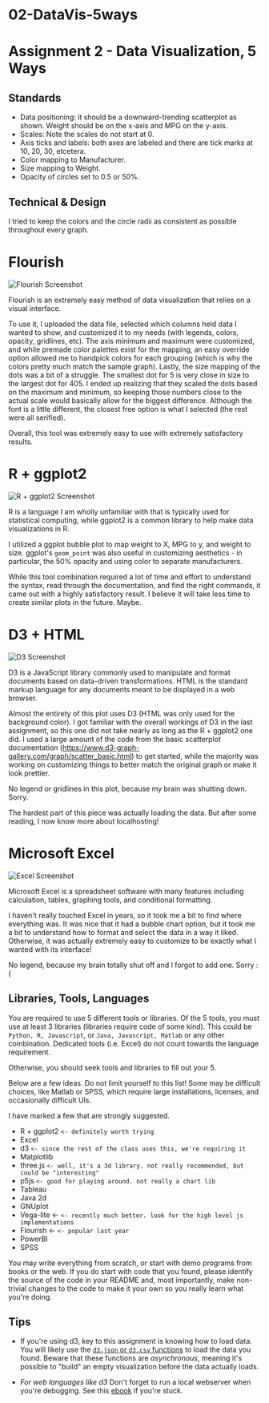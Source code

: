 # 02-DataVis-5ways

Assignment 2 - Data Visualization, 5 Ways  
===

Standards
---

- Data positioning: it should be a downward-trending scatterplot as shown.  Weight should be on the x-axis and MPG on the y-axis.
- Scales: Note the scales do not start at 0.
- Axis ticks and labels: both axes are labeled and there are tick marks at 10, 20, 30, etcetera.
- Color mapping to Manufacturer.
- Size mapping to Weight.
- Opacity of circles set to 0.5 or 50%.

Technical & Design
---
I tried to keep the colors and the circle radii as consistent as possible throughout every graph.

# Flourish

![Flourish Screenshot](img/flourishvisualization.png)

Flourish is an extremely easy method of data visualization that relies on a visual interface.

To use it, I uploaded the data file, selected which columns held data I wanted to show, and customized it to my needs (with legends, colors, opacity, gridlines, etc). The axis minimum and maximum were customized, and while premade color palettes exist for the mapping, an easy override option allowed me to handpick colors for each grouping (which is why the colors pretty much match the sample graph). Lastly, the size mapping of the dots was a bit of a struggle. The smallest dot for 5 is very close in size to the largest dot for 405. I ended up realizing that they scaled the dots based on the maximum and minimum, so keeping those numbers close to the actual scale would basically allow for the biggest difference. Although the font is a little different, the closest free option is what I selected (the rest were all serified).

Overall, this tool was extremely easy to use with extremely satisfactory results.

# R + ggplot2

![R + ggplot2 Screenshot](img/Rplot.png)

R is a language I am wholly unfamiliar with that is typically used for statistical computing, while ggplot2 is a common library to help make data visualizations in R.

I utilized a ggplot bubble plot to map weight to X, MPG to y, and weight to size. ggplot's `geom_point` was also useful in customizing aesthetics - in particular, the 50% opacity and using color to separate manufacturers.

While this tool combination required a lot of time and effort to understand the syntax, read through the documentation, and find the right commands, it came out with a highly satisfactory result. I believe it will take less time to create similar plots in the future. Maybe.

# D3 + HTML

![D3 Screenshot](img/d3.png)

D3 is a JavaScript library commonly used to manipulate and format documents based on data-driven transformations. HTML is the standard markup language for any documents meant to be displayed in a web browser.

Almost the entirety of this plot uses D3 (HTML was only used for the background color). I got familiar with the overall workings of D3 in the last assignment, so this one did not take nearly as long as the R + ggplot2 one did. I used a large amount of the code from the basic scatterplot documentation (https://www.d3-graph-gallery.com/graph/scatter_basic.html) to get started, while the majority was working on customizing things to better match the original graph or make it look prettier.

No legend or gridlines in this plot, because my brain was shutting down. Sorry.

The hardest part of this piece was actually loading the data. But after some reading, I now know more about localhosting!

# Microsoft Excel

![Excel Screenshot](img/excel.png)

Microsoft Excel is a spreadsheet software with many features including calculation, tables, graphing tools, and conditional formatting.

I haven't really touched Excel in years, so it took me a bit to find where everything was. It was nice that it had a bubble chart option, but it took me a bit to understand how to format and select the data in a way it liked. Otherwise, it was actually extremely easy to customize to be exactly what I wanted with its interface!

No legend, because my brain totally shut off and I forgot to add one. Sorry :(

Libraries, Tools, Languages
---

You are required to use 5 different tools or libraries.
Of the 5 tools, you must use at least 3 libraries (libraries require code of some kind).
This could be `Python, R, Javascript`, or `Java, Javascript, Matlab` or any other combination.
Dedicated tools (i.e. Excel) do not count towards the language requirement.

Otherwise, you should seek tools and libraries to fill out your 5.

Below are a few ideas. Do not limit yourself to this list!
Some may be difficult choices, like Matlab or SPSS, which require large installations, licenses, and occasionally difficult UIs.

I have marked a few that are strongly suggested.

- R + ggplot2 `<- definitely worth trying`
- Excel
- d3 `<- since the rest of the class uses this, we're requiring it`
- Matplotlib
- three.js `<- well, it's a 3d library. not really recommended, but could be "interesting"`
- p5js `<- good for playing around. not really a chart lib`
- Tableau
- Java 2d
- GNUplot
- Vega-lite <- `<- recently much better. look for the high level js implementations`
- Flourish <- `<- popular last year`
- PowerBI
- SPSS

You may write everything from scratch, or start with demo programs from books or the web.
If you do start with code that you found, please identify the source of the code in your README and, most importantly, make non-trivial changes to the code to make it your own so you really learn what you're doing.

Tips
---

- If you're using d3, key to this assignment is knowing how to load data.
You will likely use the [`d3.json` or `d3.csv` functions](https://github.com/mbostock/d3/wiki/Requests) to load the data you found.
Beware that these functions are *asynchronous*, meaning it's possible to "build" an empty visualization before the data actually loads.

- *For web languages like d3* Don't forget to run a local webserver when you're debugging.
See this [ebook](http://chimera.labs.oreilly.com/books/1230000000345/ch04.html#_setting_up_a_web_server) if you're stuck.
